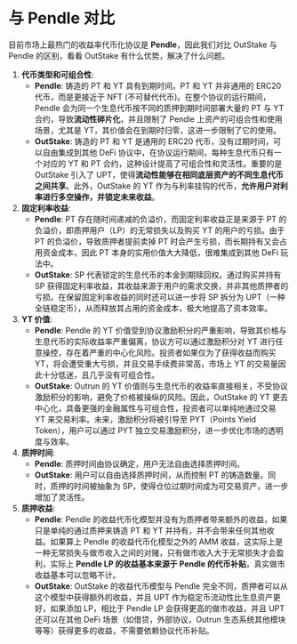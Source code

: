 # 与 Pendle 对比

目前市场上最热门的收益率代币化协议是 **Pendle**，因此我们对比 OutStake 与 Pendle 的区别，看看 OutStake 有什么优势，解决了什么问题。

1. **代币类型和可组合性**:
   * **Pendle**: 铸造的 PT 和 YT 具有到期时间。PT 和 YT 并非通用的 ERC20 代币，而是更接近于 NFT (不可替代代币)。在整个协议的运行期间，Pendle 会为同一个生息代币按不同的质押到期时间部署大量的 PT 与 YT 合约，导致**流动性碎片化**，并且限制了 Pendle 上资产的可组合性和使用场景，尤其是 YT，其价值会在到期时归零，这进一步限制了它的使用。
   * **OutStake**: 铸造的 PT 和 YT 是通用的 ERC20 代币，没有过期时间，可以自由集成到其他 DeFi 协议中，在协议运行期间，每种生息代币只有一个对应的 YT 和 PT 合约，这种设计提高了可组合性和灵活性。重要的是 OutStake 引入了 UPT，使得**流动性能够在相同底层资产的不同生息代币之间共享**。此外，OutStake 的 YT 作为与利率挂钩的代币，**允许用户对利率进行多空操作，并锁定未来收益**。
2. **固定利率收益**:
   * **Pendle**: PT 存在随时间递减的负溢价，而固定利率收益正是来源于 PT 的负溢价，即质押用户（LP）的无常损失以及购买 YT 的用户的亏损。由于 PT 的负溢价，导致质押者提前卖掉 PT 时会产生亏损，而长期持有又会占用资金成本，因此 PT 本身的实用价值大大降低，很难集成到其他 DeFi 玩法中。
   * **OutStake**: SP 代表锁定的生息代币的本金到期赎回权。通过购买并持有 SP 获得固定利率收益，其收益来源于用户的需求交换，并非其他质押者的亏损。在保留固定利率收益的同时还可以进一步将 SP 拆分为 UPT（一种全链稳定币），从而释放其占用的资金成本，极大地提高了资本效率。
3. **YT 价值**:
   * **Pendle**: Pendle 的 YT 价值受到协议激励积分的严重影响，导致其价格与生息代币的实际收益率严重偏离，协议方可以通过激励积分对 YT 进行任意操控，存在着严重的中心化风险。投资者如果仅为了获得收益而购买 YT，将会遭受重大亏损，并且交易手续费非常高，市场上 YT 的交易量因此十分低迷，且几乎没有可组合性。
   * **OutStake**: Outrun 的 YT 价值则与生息代币的收益率直接相关，不受协议激励积分的影响，避免了价格被操纵的风险。因此，OutStake 的 YT 更去中心化，具备更强的金融属性与可组合性，投资者可以单纯地通过交易 YT 来交易利率。未来，激励积分将被引导至 PYT（Points Yield Token），用户可以通过 PYT 独立交易激励积分，进一步优化市场的透明度与效率。
4. **质押时间**:
   * **Pendle**: 质押时间由协议确定，用户无法自由选择质押时间。
   * **OutStake**: 用户可以自由选择质押时间，从而控制 PT 的铸造数量。同时，质押的时间被抽象为 SP，使得仓位过期时间成为可交易资产，进一步增加了灵活性。
5. **质押收益**:
   * **Pendle**: Pendle 的收益代币化模型并没有为质押者带来额外的收益，如果只是单纯的通过质押来铸造 PT 和 YT 并持有，并不会带来任何其他收益。如果算上 Pendle 的收益代币化模型之外的 AMM 收益，这实际上是一种无常损失与做市收入之间的对赌，只有做市收入大于无常损失才会盈利，实际上 **Pendle LP 的收益基本来源于 Pendle 的代币补贴**，真实做市收益基本可以忽略不计。
   * **OutStake**: OutStake 的收益代币模型与 Pendle 完全不同，质押者可以从这个模型中获得额外的收益，并且 UPT 作为稳定币流动性比生息资产更好，如果添加 LP，相比于 Pendle LP 会获得更高的做市收益，并且 UPT 还可以在其他 DeFi 场景（如借贷，外部协议，Outrun 生态系统其他模块等等）获得更多的收益，不需要依赖协议代币补贴。

